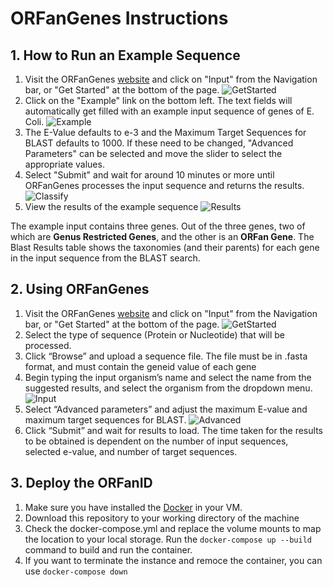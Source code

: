 # ORFanGenes Instructions

## 1. How to Run an Example Sequence

1. Visit the ORFanGenes [website](http://orfangenes.com) and click on "Input" from the Navigation bar, or "Get Started" 
at the bottom of the page.
![GetStarted](https://github.com/Savidude/ORFanGenes/blob/master/src/main/resources/static/assets/images/documentation/GetStarted.png)
1. Click on the "Example" link on the bottom left. The text fields will automatically get filled with an example input 
sequence of genes of E. Coli.
![Example](https://github.com/Savidude/ORFanGenes/blob/master/src/main/resources/static/assets/images/documentation/example.png)
1. The E-Value defaults to e-3 and the Maximum Target Sequences for BLAST defaults to 1000. If these need to be changed, 
"Advanced Parameters" can be selected and move the slider to select the appropriate values.
1. Select "Submit" and wait for around 10 minutes or more until ORFanGenes processes the input sequence and returns the results.
![Classify](https://github.com/Savidude/ORFanGenes/blob/master/src/main/resources/static/assets/images/documentation/classify.png)
1. View the results of the example sequence
![Results](https://github.com/Savidude/ORFanGenes/blob/master/src/main/resources/static/assets/images/documentation/classify.png)

The example input contains three genes. Out of the three genes, two of which are **Genus Restricted Genes**, and the other
is an **ORFan Gene**. The Blast Results table shows the taxonomies (and their parents) for each gene in the input sequence 
from the BLAST search.

## 2. Using ORFanGenes

1. Visit the ORFanGenes [website](http://orfangenes.com) and click on "Input" from the Navigation bar, or "Get Started" 
at the bottom of the page.
![GetStarted](https://github.com/Savidude/ORFanGenes/blob/master/src/main/resources/static/assets/images/documentation/GetStarted.png)
1. Select the type of sequence (Protein or Nucleotide) that will be processed.
1. Click “Browse” and upload a sequence file. The file must be in .fasta format, and must contain the geneid value of each 
gene
1. Begin typing the input organism’s name and select the name from the suggested results, and select the organism from 
the dropdown menu.
![Input](https://github.com/Savidude/ORFanGenes/blob/master/src/main/resources/static/assets/images/documentation/input.png)
1. Select “Advanced parameters” and adjust the maximum E-value and maximum target sequences for BLAST.
![Advanced](https://github.com/Savidude/ORFanGenes/blob/master/src/main/resources/static/assets/images/documentation/advanced.png)
1. Click “Submit” and wait for results to load. The time taken for the results to be obtained is dependent on the number 
of input sequences, selected e-value, and number of target sequences.

## 3. Deploy the ORFanID

1. Make sure you have installed the [Docker](https://docs.docker.com/get-docker/) in your VM.
2. Download this repository to your working directory of the machine
3. Check the docker-compose.yml and  replace the volume mounts to map the location to your local storage. Run the ```docker-compose up --build``` command to build and run the container.
4. If you want to terminate the instance and remoce the container, you can use ```docker-compose down```
